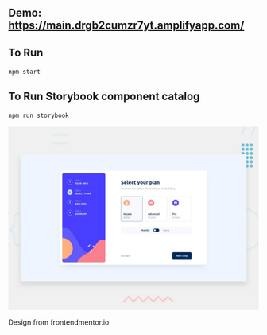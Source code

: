 ## Demo: https://main.drgb2cumzr7yt.amplifyapp.com/

## To Run
    npm start

## To Run Storybook component catalog
    npm run storybook

![Design preview for the Multi-step form coding challenge](./design/desktop-preview.jpg)

Design from frontendmentor.io
